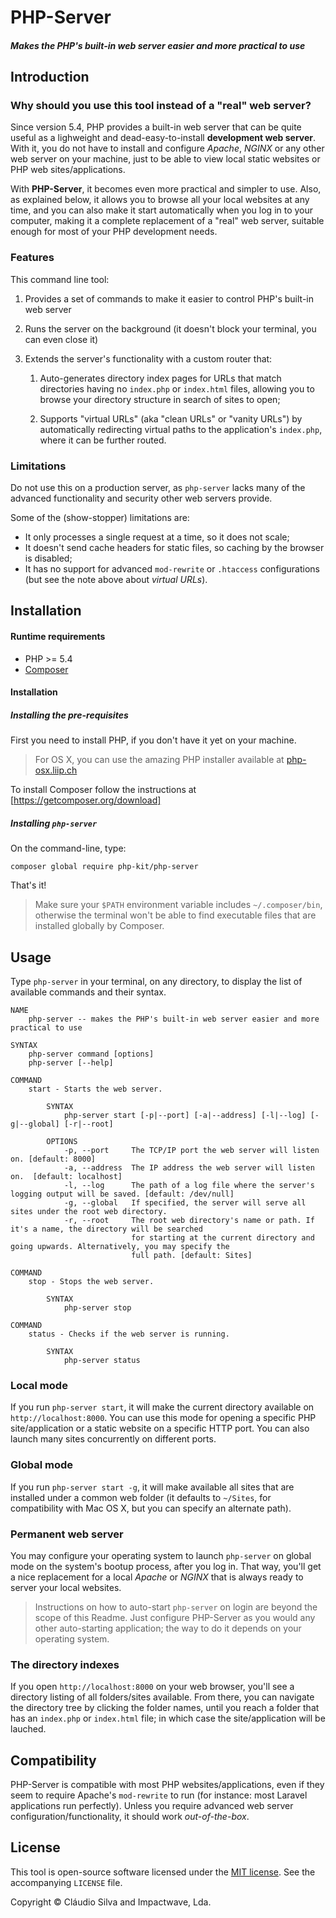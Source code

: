 # PHP-Server
##### Makes the PHP's built-in web server easier and more practical to use

## Introduction

### Why should you use this tool instead of a "real" web server?

Since version 5.4, PHP provides a built-in web server that can be quite useful as a lighweight and dead-easy-to-install **development web server**.
With it, you do not have to install and configure *Apache*, *NGINX* or any other web server on your machine, just to be able to view local static websites or PHP web sites/applications.

With **PHP-Server**, it becomes even more practical and simpler to use. Also, as explained below, it allows you to browse all your local websites at any time, and you can also make it start automatically when you log in to your computer, making it a complete replacement of a "real" web server, suitable enough for most of your PHP development needs. 

### Features

This command line tool:

1. Provides a set of commands to make it easier to control PHP's built-in web server
2. Runs the server on the background (it doesn't block your terminal, you can even close it)
3. Extends the server's functionality with a custom router that:
    
    1. Auto-generates directory index pages for URLs that match directories having no `index.php` or `index.html` files, allowing you to browse your directory structure in search of sites to open;
     
    2. Supports "virtual URLs" (aka "clean URLs" or "vanity URLs") by automatically redirecting virtual paths to the application's `index.php`, where it can be further routed.

### Limitations

Do not use this on a production server, as `php-server` lacks many of the advanced functionality and security other web servers provide.

Some of the (show-stopper) limitations are:
- It only processes a single request at a time, so it does not scale;
- It doesn't send cache headers for static files, so caching by the browser is disabled;
- It has no support for advanced `mod-rewrite` or `.htaccess` configurations (but see the note above about *virtual URLs*).

## Installation

#### Runtime requirements

- PHP >= 5.4
- [Composer](https://getcomposer.org)

#### Installation

##### Installing the pre-requisites

First you need to install PHP, if you don't have it yet on your machine.

> For OS X, you can use the amazing PHP installer available at [php-osx.liip.ch](http://php-osx.liip.ch)

To install Composer follow the instructions at [https://getcomposer.org/download]

##### Installing `php-server`
On the command-line, type:

```shell
composer global require php-kit/php-server
```

That's it!

> Make sure your `$PATH` environment variable includes `~/.composer/bin`, otherwise the terminal won't be able to find executable files that are installed globally by Composer.

## Usage

Type `php-server` in your terminal, on any directory, to display the list of available commands and their syntax.

```
NAME
    php-server -- makes the PHP's built-in web server easier and more practical to use

SYNTAX
    php-server command [options]
    php-server [--help]

COMMAND
    start - Starts the web server.

        SYNTAX
            php-server start [-p|--port] [-a|--address] [-l|--log] [-g|--global] [-r|--root]

        OPTIONS
            -p, --port     The TCP/IP port the web server will listen on. [default: 8000]
            -a, --address  The IP address the web server will listen on.  [default: localhost]
            -l, --log      The path of a log file where the server's logging output will be saved. [default: /dev/null]
            -g, --global   If specified, the server will serve all sites under the root web directory.
            -r, --root     The root web directory's name or path. If it's a name, the directory will be searched
                           for starting at the current directory and going upwards. Alternatively, you may specify the
                           full path. [default: Sites]

COMMAND
    stop - Stops the web server.

        SYNTAX
            php-server stop

COMMAND
    status - Checks if the web server is running.

        SYNTAX
            php-server status
```

### Local mode

If you run `php-server start`, it will make the current directory available on `http://localhost:8000`. You can use this mode for opening a specific PHP site/application or a static website on a specific HTTP port. You can also launch many sites concurrently on different ports.

### Global mode

If you run `php-server start -g`, it will make available all sites that are installed under a common web folder (it defaults to `~/Sites`, for compatibility with Mac OS X, but you can specify an alternate path).

### Permanent web server

You may configure your operating system to launch `php-server` on global mode on the system's bootup process, after you log in. That way, you'll get a nice replacement for a local *Apache* or *NGINX* that is always ready to server your local websites.

> Instructions on how to auto-start `php-server` on login are beyond the scope of this Readme. Just configure PHP-Server as you would any other auto-starting application; the way to do it depends on your operating system.

### The directory indexes

If you open `http://localhost:8000` on your web browser, you'll see a directory listing of all folders/sites available. From there, you can navigate the directory tree by clicking the folder names, until you reach a folder that has an `index.php` or `index.html` file; in which case the site/application will be lauched.

## Compatibility

PHP-Server is compatible with most PHP websites/applications, even if they seem to require Apache's `mod-rewrite` to run (for instance: most Laravel applications run perfectly). Unless you require advanced web server configuration/functionality, it should work *out-of-the-box*.

## License

This tool is open-source software licensed under the [MIT license](http://opensource.org/licenses/MIT). See the accompanying `LICENSE` file.

Copyright &copy; Cláudio Silva and Impactwave, Lda.
